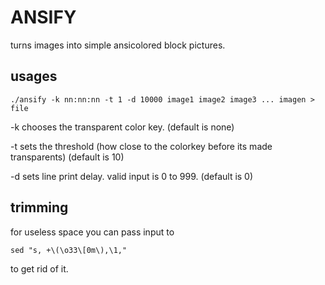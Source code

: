 ANSIFY
======

turns images into simple ansicolored block pictures.

usages
------
```
./ansify -k nn:nn:nn -t 1 -d 10000 image1 image2 image3 ... imagen > file
```
-k chooses the transparent color key. (default is none)

-t sets the threshold (how close to the colorkey before its made
transparents) (default is 10)

-d sets line print delay. valid input is 0 to 999. (default is 0)


trimming
--------
for useless space you can pass input to
  ```
  sed "s, +\(\o33\[0m\),\1,"
  ```
to get rid of it.

